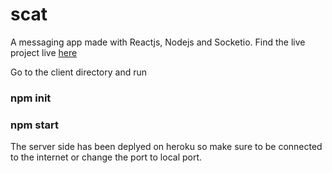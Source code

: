 # scat
A messaging app made with Reactjs, Nodejs and Socketio. Find the live project live [here](https://scat.herokuapp.com/)

Go to the client directory and run 
<h3> npm init </h3>
<h3> npm start </h3>

The server side has been deplyed on heroku so make sure to be connected to the internet or change the port to local port.

